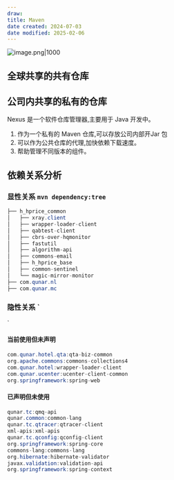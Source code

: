```yaml
---
draw:
title: Maven
date created: 2024-07-03
date modified: 2025-02-06
---
```


![image.png|1000](https://imagehosting4picgo.oss-cn-beijing.aliyuncs.com/imagehosting/fix-dir%2Fpicgo%2Fpicgo-clipboard-images%2F2024%2F07%2F03%2F15-07-20-2317aa337084a11cf816a1c37968b75a-20240703150719-1f22aa.png)

## 全球共享的共有仓库

## 公司内共享的私有的仓库

Nexus 是一个软件仓库管理器,主要用于 Java 开发中。

1. 作为一个私有的 Maven 仓库,可以存放公司内部开Jar 包
2. 可以作为公共仓库的代理,加快依赖下载速度。
3. 帮助管理不同版本的组件。

## 依赖关系分析

### 显性关系 `mvn dependency:tree`

```Java
├── h_hprice_common
│   ├── xray.client
│   ├── wrapper-loader-client
│   ├── qabtest-client
│   ├── cbrs-over-hqmonitor
│   ├── fastutil
│   ├── algorithm-api
│   ├── commons-email
│   ├── h_hprice_base
│   ├── common-sentinel
│   └── magic-mirror-monitor
├── com.qunar.nl
├── com.qunar.mc
```

### 隐性关系 `

`

#### 当前使用但未声明

```Java
com.qunar.hotel.qta:qta-biz-common
org.apache.commons:commons-collections4
com.qunar.hotel:wrapper-loader-client
com.qunar.ucenter:ucenter-client-common
org.springframework:spring-web

```

#### 已声明但未使用

```Java
qunar.tc:qmq-api
qunar.common:common-lang
qunar.tc.qtracer:qtracer-client
xml-apis:xml-apis
qunar.tc.qconfig:qconfig-client
org.springframework:spring-core
commons-lang:commons-lang
org.hibernate:hibernate-validator
javax.validation:validation-api
org.springframework:spring-context
```
